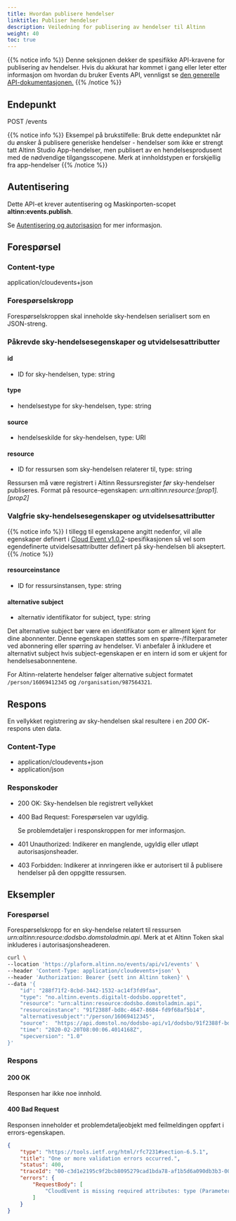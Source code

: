 ```yaml
---
title: Hvordan publisere hendelser
linktitle: Publiser hendelser
description: Veiledning for publisering av hendelser til Altinn
weight: 40
toc: true
---
```



{{% notice info %}}
Denne seksjonen dekker de spesifikke API-kravene for publisering av hendelser.
Hvis du akkurat har kommet i gang eller leter etter informasjon om hvordan du bruker Events API, vennligst se 
[den generelle API-dokumentasjonen.](../../../api/)
{{% /notice %}}


## Endepunkt

POST /events

{{% notice info %}}
Eksempel på brukstilfelle: Bruk dette endepunktet når du ønsker å publisere generiske hendelser - hendelser som ikke er strengt tatt Altinn Studio
App-hendelser, men publisert av en hendelsesprodusent med de nødvendige tilgangsscopene.
Merk at innholdstypen er forskjellig fra app-hendelser 
{{% /notice %}}

## Autentisering
Dette API-et krever autentisering og Maskinporten-scopet __altinn:events.publish__.

Se [Autentisering og autorisasjon](../../../api/#authentication--authorization) for mer informasjon.


## Forespørsel

### Content-type

application/cloudevents+json


### Forespørselskropp
Forespørselskroppen skal inneholde sky-hendelsen serialisert som en JSON-streng.

### Påkrevde sky-hendelsesegenskaper og utvidelsesattributter

####  id
- ID for sky-hendelsen, type: string

#### type
- hendelsestype for sky-hendelsen, type: string

#### source
- hendelseskilde for sky-hendelsen, type: URI

#### resource
- ID for ressursen som sky-hendelsen relaterer til, type: string

Ressursen må være registrert i Altinn Ressursregister _før_ sky-hendelser publiseres.
Format på resource-egenskapen: _urn:altinn:resource:[prop1].[prop2]_

### Valgfrie sky-hendelsesegenskaper og utvidelsesattributter
{{% notice info %}}
I tillegg til egenskapene angitt nedenfor, vil alle egenskaper definert i
[Cloud Event v1.0.2](https://github.com/cloudevents/spec/blob/v1.0.2/cloudevents/spec.md)-spesifikasjonen
så vel som egendefinerte utvidelsesattributter definert på sky-hendelsen bli akseptert.
{{% /notice %}}

#### resourceinstance
- ID for ressursinstansen, type: string

#### alternative subject
- alternativ identifikator for subject, type: string

Det alternative subject bør være en identifikator som er allment kjent for dine abonnenter.
Denne egenskapen støttes som en spørre-/filterparameter ved abonnering eller spørring av hendelser.
Vi anbefaler å inkludere et alternativt subject hvis subject-egenskapen er en intern id
som er ukjent for hendelsesabonnentene.

For Altinn-relaterte hendelser følger alternative subject formatet `/person/16069412345`
og `/organisation/987564321`.


## Respons
En vellykket registrering av sky-hendelsen skal resultere i en _200 OK_-respons uten data.

### Content-Type
- application/cloudevents+json
- application/json

### Responskoder
- 200 OK: Sky-hendelsen ble registrert vellykket
- 400 Bad Request: Forespørselen var ugyldig.

  Se problemdetaljer i responskroppen for mer informasjon.
- 401 Unauthorized: Indikerer en manglende, ugyldig eller utløpt autorisasjonsheader.
- 403 Forbidden: Indikerer at innringeren ikke er autorisert til å publisere hendelser på den oppgitte ressursen.

## Eksempler

### Forespørsel

Forespørselskropp for en sky-hendelse relatert til ressursen _urn:altinn:resource:dodsbo.domstoladmin.api_.
Merk at et Altinn Token skal inkluderes i autorisasjonsheaderen.

```bash
curl \
--location 'https://plaform.altinn.no/events/api/v1/events' \
--header 'Content-Type: application/cloudevents+json' \
--header 'Authorization: Bearer {sett inn Altinn token}' \
--data '{
    "id": "288f71f2-8cbd-3442-1532-ac14f3fd9faa",
    "type": "no.altinn.events.digitalt-dodsbo.opprettet",
    "resource": "urn:altinn:resource:dodsbo.domstoladmin.api",
    "resourceinstance": "91f2388f-bd8c-4647-8684-fd9f68af5b14",
    "alternativesubject":"/person/16069412345",
    "source":  "https://api.domstol.no/dodsbo-api/v1/dodsbo/91f2388f-bd8c-4647-8684-fd9f68af5b14",
    "time": "2020-02-20T08:00:06.4014168Z",
    "specversion": "1.0"
}'
```

### Respons

#### 200 OK
Responsen har ikke noe innhold.

#### 400 Bad Request
Responsen inneholder et problemdetaljeobjekt med feilmeldingen oppført i errors-egenskapen.
```json
{
	"type": "https://tools.ietf.org/html/rfc7231#section-6.5.1",
	"title": "One or more validation errors occurred.",
	"status": 400,
	"traceId": "00-c3d1e2195c9f2bcb8095279cad1bda78-af1b5d6a090db3b3-00",
	"errors": {
		"RequestBody": [
			"CloudEvent is missing required attributes: type (Parameter 'data')"
		]
	}
}
```